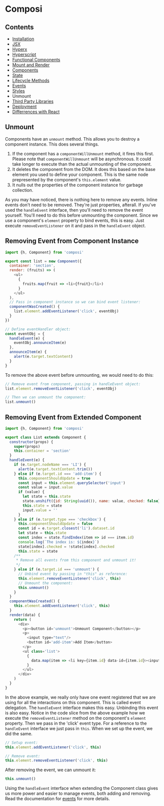 Composi
=======

Contents
--------
- [Installation](../README.md)
- [JSX](./jsx.md)
- [Hyperx](./hyperx.md)
- [Hyperscript](./hyperscript.md)
- [Functional Components](./functional-components.md)
- [Mount and Render](./render.md)
- [Components](./components.md)
- [State](./state.md)
- [Lifecycle Methods](./lifecycle.md)
- [Events](./events.md)
- [Styles](./styles.md)
- Unmount
- [Third Party Libraries](./third-party.md)
- [Deployment](./deployment.md)
- [Differrences with React](./composi-react.md)

Unmount
-------

Components have an `unmount` method. This allows you to destroy a component instance. This does several things. 

1. If the component has a `componentWillUnmount` method, it fires this first. Please note that `componentWillUnmount` will be asynchronous. It could take longer to execute than the actual unmounting of the component.
2. It deletes the component from the DOM. It does this based on the base element you used to define your component. This is the same node prepresented by the component's `this.element` value.
3. It nulls out the properties of the component instance for garbage collection.

As you may have noticed, there is nothing here to remove any events. Inline events don't need to be removed. They're just properties, afterall. If you've used the `handleEvent` interface, then you'll need to remove the event yourself. You'll need to do this before unmounting the component. Since we use a component's `element` property to bind events, this is easy. Just execute `removeEventListener` on it and pass in the `handleEvent` object.

Removing Event from Component Instance
--------------------------------------

```javascript
import {h, Component} from 'composi'

export const list = new Component({
  container: 'section',
  render: (fruits) => (
    <ul>
      {
        fruits.map(fruit => <li>{fruit}</li>)
      }
    </ul>
  ),
  // Pass in component instance so we can bind event listener:
  componentWasCreated() {
    list.element.addEventListener('click', eventObj)
  }
})

// Define eventHandler object:
const eventObj = {
  handleEvent(e) {
    eventObj.announceItem(e)
  },
  announceItem(e) {
    alert(e.target.textContent)
  }
}

```

To remove the above event before unmounting, we would need to do this:

```javascript
// Remove event from component, passing in handleEvent object:
list.element.removeEventListener('click', eventObj)

// Then we can unmount the component:
list.unmount()
```


Removing Event from Extended Component
--------------------------------------

```javascript
import {h, Component} from 'composi'

export class List extends Component {
  constructor(props) {
    super(props)
    this.container = 'section'
  }
  handleEvent(e) {
    if (e.target.nodeName === 'LI') {
      alert(e.target.textContent.trim())
    } else if (e.target.id === 'add-item') {
      this.componentShouldUpdate = true
      const input = this.element.querySelector('input')
      const value = input.value
      if (value) {
        let state = this.state
        state.unshift({id: String(uuid()), name: value, checked: false})
        this.state = state
        input.value = ''
      }
    } else if (e.target.type === 'checkbox') {
      this.componentShouldUpdate = false
      const id = e.target.closest('li').dataset.id
      let state = this.state
      const index = state.findIndex(item => id === item.id)
      console.log(`The index is: ${index}`)
      state[index].checked = !state[index].checked
      this.state = state
    /**
     * Remove all events from this component and unmount it!
     */
    } else if (e.target.id === 'unmount') {
      // Unbind event by passing in "this" as reference:
      this.element.removeEventListener('click', this)
      // Unmount the component:
      this.unmount()
    }
  }
  componentWasCreated() {
    this.element.addEventListener('click', this)
  }
  render(data) {
    return (
      <div>
        <p><button id='unmount'>Unmount Component</button></p>
        <p>
          <input type="text"/>
          <button id='add-item'>Add Item</button>
        </p>
        <ul class='list'>
          {
            data.map(item => <li key={item.id} data-id={item.id}><input type="checkbox" checked={item.checked}/> {item.name}</li>)
          }
        </ul>
      </div>
    )
  }
}
```

In the above example, we really only have one event registered that we are using for all the interactions on this component. This is called event delegation. The `handleEvent` interface makes this easy. Unbinding this event is also easy. Notice in the code slice from the above example how we execute the `removeEventListener` method on the component's `element` property. Then we pass in the 'click' event type. For a reference to the `handleEvent` interface we just pass in `this`. When we set up the event, we did the same. 
```javascript
// Setup event:
this.element.addEventListener('click', this)

// Remove event:
this.element.removeEventListener('click', this)
```
After removing the event, we can unmount it:

```javascript
this.unmount()
```

Using the `handleEvent` interface when extending the Component class gives us more power and easier to manage events, both adding and removing. Read the documentation for [events](events.md) for more details.